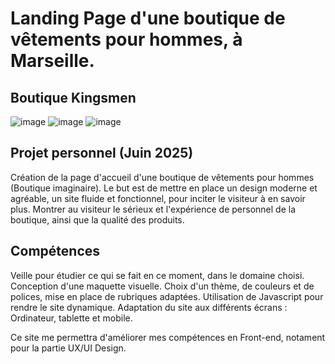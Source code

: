 # Landing Page d'une boutique de vêtements pour hommes, à Marseille.

## Boutique Kingsmen


![image](https://img.shields.io/badge/HTML5-E34F26?style=for-the-badge&logo=html5&logoColor=white)
![image](https://img.shields.io/badge/CSS3-1572B6?style=for-the-badge&logo=css3&logoColor=white)
![image](https://img.shields.io/badge/JavaScript-323330?style=for-the-badge&logo=javascript&logoColor=F7DF1E)


## Projet personnel (Juin 2025)

Création de la page d'accueil d'une boutique de vêtements pour hommes (Boutique imaginaire).
Le but est de mettre en place un design moderne et agréable, un site fluide et fonctionnel, pour inciter le visiteur à en savoir plus.
Montrer au visiteur le sérieux et l'expérience de personnel de la boutique, ainsi que la qualité des produits.


## Compétences

Veille pour étudier ce qui se fait en ce moment, dans le domaine choisi.
Conception d'une maquette visuelle.
Choix d'un thème, de couleurs et de polices, mise en place de rubriques adaptées.
Utilisation de Javascript pour rendre le site dynamique.
Adaptation du site aux différents écrans : Ordinateur, tablette et mobile.

Ce site me permettra d'améliorer mes compétences en Front-end, notament pour la partie UX/UI Design.

